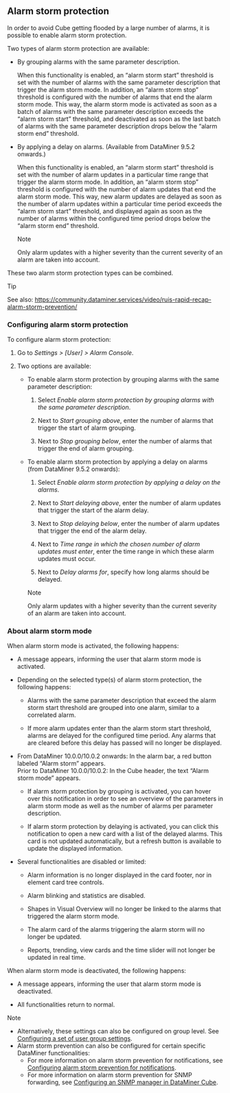## Alarm storm protection

In order to avoid Cube getting flooded by a large number of alarms, it is possible to enable alarm storm protection.

Two types of alarm storm protection are available:

- By grouping alarms with the same parameter description.

    When this functionality is enabled, an “alarm storm start” threshold is set with the number of alarms with the same parameter description that trigger the alarm storm mode. In addition, an “alarm storm stop” threshold is configured with the number of alarms that end the alarm storm mode.     This way, the alarm storm mode is activated as soon as a batch of alarms with the same parameter description exceeds the “alarm storm start” threshold, and deactivated as soon as the last batch of alarms with the same parameter description drops below the “alarm storm end” threshold.

- By applying a delay on alarms. (Available from DataMiner 9.5.2 onwards.)

    When this functionality is enabled, an “alarm storm start” threshold is set with the number of alarm updates in a particular time range that trigger the alarm storm mode. In addition, an “alarm storm stop” threshold is configured with the number of alarm updates that end the alarm storm mode.     This way, new alarm updates are delayed as soon as the number of alarm updates within a particular time period exceeds the “alarm storm start” threshold, and displayed again as soon as the number of alarms within the configured time period drops below the “alarm storm end” threshold.

    > [!NOTE]
    > Only alarm updates with a higher severity than the current severity of an alarm are taken into account.

These two alarm storm protection types can be combined.

> [!TIP]
> See also:
> <https://community.dataminer.services/video/ruis-rapid-recap-alarm-storm-prevention/>

### Configuring alarm storm protection

To configure alarm storm protection:

1. Go to *Settings \> \[User\] \> Alarm Console*.

2. Two options are available:

    - To enable alarm storm protection by grouping alarms with the same parameter description:

        1. Select *Enable alarm storm protection by grouping alarms with the same parameter description*.

        2. Next to *Start grouping above*, enter the number of alarms that trigger the start of alarm grouping.

        3. Next to *Stop grouping below*, enter the number of alarms that trigger the end of alarm grouping.

    - To enable alarm storm protection by applying a delay on alarms (from DataMiner 9.5.2 onwards):

        1. Select *Enable alarm storm protection by applying a delay on the alarms*.

        2. Next to *Start delaying above*, enter the number of alarm updates that trigger the start of the alarm delay.

        3. Next to *Stop delaying below*, enter the number of alarm updates that trigger the end of the alarm delay.

        4. Next to *Time range in which the chosen number of alarm updates must enter*, enter the time range in which these alarm updates must occur.

        5. Next to *Delay alarms for*, specify how long alarms should be delayed.

        > [!NOTE]
        > Only alarm updates with a higher severity than the current severity of an alarm are taken into account.

### About alarm storm mode

When alarm storm mode is activated, the following happens:

- A message appears, informing the user that alarm storm mode is activated.

- Depending on the selected type(s) of alarm storm protection, the following happens:

    - Alarms with the same parameter description that exceed the alarm storm start threshold are grouped into one alarm, similar to a correlated alarm.

    - If more alarm updates enter than the alarm storm start threshold, alarms are delayed for the configured time period. Any alarms that are cleared before this delay has passed will no longer be displayed.

- From DataMiner 10.0.0/10.0.2 onwards: In the alarm bar, a red button labeled “Alarm storm” appears.<br>Prior to DataMiner 10.0.0/10.0.2: In the Cube header, the text “Alarm storm mode” appears.

    - If alarm storm protection by grouping is activated, you can hover over this notification in order to see an overview of the parameters in alarm storm mode as well as the number of alarms per parameter description.

    - If alarm storm protection by delaying is activated, you can click this notification to open a new card with a list of the delayed alarms. This card is not updated automatically, but a refresh button is available to update the displayed information.

- Several functionalities are disabled or limited:

    - Alarm information is no longer displayed in the card footer, nor in element card tree controls.

    - Alarm blinking and statistics are disabled.

    - Shapes in Visual Overview will no longer be linked to the alarms that triggered the alarm storm mode.

    - The alarm card of the alarms triggering the alarm storm will no longer be updated.

    - Reports, trending, view cards and the time slider will not longer be updated in real time.

When alarm storm mode is deactivated, the following happens:

- A message appears, informing the user that alarm storm mode is deactivated.

- All functionalities return to normal.

> [!NOTE]
> - Alternatively, these settings can also be configured on group level. See [Configuring a set of user group settings](../../part_3/security/Configuring_a_set_of_user_group_settings.md).
> - Alarm storm prevention can also be configured for certain specific DataMiner functionalities:
>     - For more information on alarm storm prevention for notifications, see [Configuring alarm storm prevention for notifications](../../part_3/security/Configuring_alarm_storm_prevention_for_notifications.md).
>     - For more information on alarm storm prevention for SNMP forwarding, see [Configuring an SNMP manager in DataMiner Cube](../../part_3/SNMP/Configuring_an_SNMP_manager_in_DataMiner_Cube.md).
